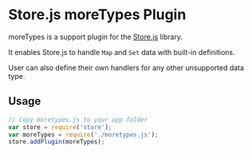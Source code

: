 Store.js moreTypes Plugin
========

moreTypes is a support plugin for the [Store.js](https://github.com/marcuswestin/store.js) library. 

It enables Store.js to handle `Map` and `Set` data with built-in definitions. 

User can also define their own handlers for any other unsupported data type.

Usage
-----------
```js
// Copy moretypes.js to your app folder
var store = require('store');
var moreTypes = require('./moretypes.js');
store.addPlugin(moreTypes);
```
